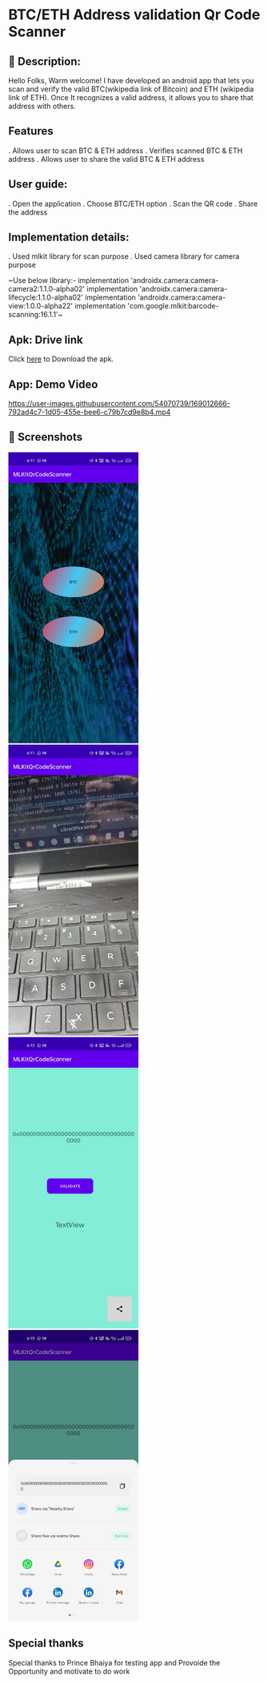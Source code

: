# BTC/ETH Address validation Qr Code Scanner


## :scroll: Description:
Hello Folks, Warm welcome! 
I have developed an android app that lets you scan and verify the valid BTC(wikipedia link of Bitcoin) and ETH (wikipedia link of ETH). Once It recognizes a valid address, it allows you to share that address with others.

## Features
. Allows user to scan BTC & ETH address
. Verifies scanned BTC & ETH address
. Allows user to share the valid BTC & ETH address


## User guide:

. Open the application
. Choose BTC/ETH option
. Scan the QR code
. Share the address
## Implementation details:

. Used mlkit library for scan purpose
. Used camera library for camera purpose


~Use below library:-
implementation 'androidx.camera:camera-camera2:1.1.0-alpha02'
implementation 'androidx.camera:camera-lifecycle:1.1.0-alpha02'
implementation 'androidx.camera:camera-view:1.0.0-alpha22'
implementation 'com.google.mlkit:barcode-scanning:16.1.1'~
## Apk: Drive link
Click [here](https://drive.google.com/file/d/13gUk3mdvQMgqZD7eKQJUrPCX2d53MktV/view?usp=sharing) to Download the apk.

## App: Demo Video
https://user-images.githubusercontent.com/54070739/169012666-792ad4c7-1d05-455e-bee6-c79b7cd9e8b4.mp4



## :camera_flash: Screenshots
<!-- You can add more screenshots here if you like -->

<img src="/results/1.jpeg" width="260">
<img src="/results/2.jpeg" width="260">
<img src="/results/3.jpeg" width="260">
<img src="/results/4.jpeg" width="260">

## Special thanks
  Special thanks to Prince Bhaiya  for testing app and Provoide the Opportunity and motivate to do work
```
